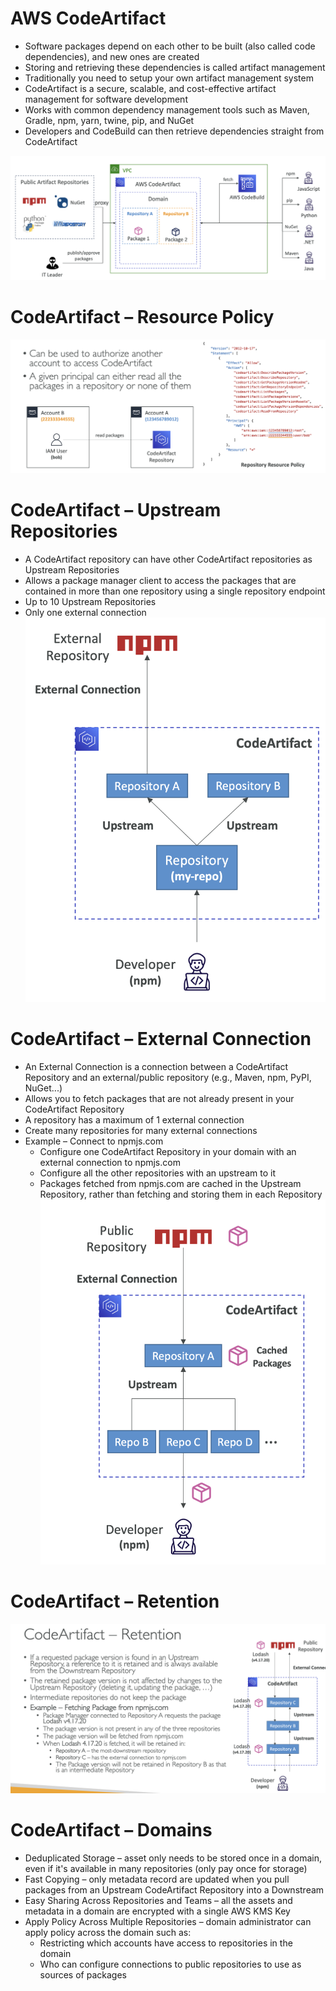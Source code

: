 # AWS CodeArtifact
- Software packages depend on each other to be built (also called code dependencies), and new ones are created
- Storing and retrieving these dependencies is called artifact management
- Traditionally you need to setup your own artifact management system
- CodeArtifact is a secure, scalable, and cost-effective artifact management for software development
- Works with common dependency management tools such as Maven, Gradle, npm, yarn, twine, pip, and NuGet
- Developers and CodeBuild can then retrieve dependencies straight from CodeArtifact

![CodeArtifact](images/codeartifact.png)

# CodeArtifact – Resource Policy
![CodeArtifact-ResourcePolicy](images/codeartifact-resource-policy.png)

# CodeArtifact – Upstream Repositories

* A CodeArtifact repository can have other CodeArtifact repositories as Upstream Repositories
* Allows a package manager client to access the packages that are contained in more than one repository using a single repository endpoint
* Up to 10 Upstream Repositories
* Only one external connection
![CodeArtifact-UpstreamRepository](images/codeartifact-upstream-repository.png)

# CodeArtifact – External Connection

* An External Connection is a connection between a CodeArtifact Repository and an external/public repository (e.g., Maven, npm, PyPI, NuGet...)
* Allows you to fetch packages that are not already present in your CodeArtifact Repository
* A repository has a maximum of 1 external connection
* Create many repositories for many external connections
* Example – Connect to npmjs.com
    * Configure one CodeArtifact Repository in your domain with an external connection to npmjs.com
    * Configure all the other repositories with an upstream to it
    * Packages fetched from npmjs.com are cached in the Upstream Repository, rather than fetching and storing them in each Repository
![CodeArtifact-ExternalConnection](images/codeartifact-externalconnection.png)


# CodeArtifact – Retention
![CodeArtifact-Retention](images/codeartifact-retention.png)

# CodeArtifact – Domains

* Deduplicated Storage – asset only needs to be stored once in a domain, even if it's available in many repositories (only pay once for storage)
* Fast Copying – only metadata record are updated when you pull packages from an Upstream CodeArtifact Repository into a Downstream
* Easy Sharing Across Repositories and Teams – all the assets and metadata in a domain are encrypted with a single AWS KMS Key
* Apply Policy Across Multiple Repositories – domain administrator can apply policy across the domain such as:
    * Restricting which accounts have access to repositories in the domain
    * Who can configure connections to public repositories to use as sources of packages